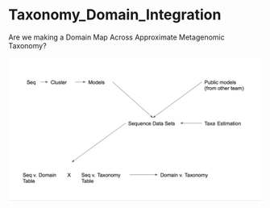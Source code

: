 # Taxonomy_Domain_Integration
Are we making a Domain Map Across Approximate Metagenomic Taxonomy?

<img src="./pipeline.png" img align="center" width="900"/> 
